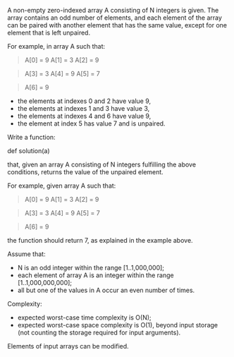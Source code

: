 A non-empty zero-indexed array A consisting of N integers is given. The array contains an odd number of elements, and each element of the array can be paired with another element that has the same value, except for one element that is left unpaired.

For example, in array A such that:

>A[0] = 9  A[1] = 3  A[2] = 9
  
>A[3] = 3  A[4] = 9  A[5] = 7
  
>A[6] = 9
  
- the elements at indexes 0 and 2 have value 9,
- the elements at indexes 1 and 3 have value 3,
- the elements at indexes 4 and 6 have value 9,
- the element at index 5 has value 7 and is unpaired.

Write a function:

def solution(a)

that, given an array A consisting of N integers fulfilling the above conditions, returns the value of the unpaired element.

For example, given array A such that:

> A[0] = 9  A[1] = 3  A[2] = 9

> A[3] = 3  A[4] = 9  A[5] = 7

> A[6] = 9
  
the function should return 7, as explained in the example above.

Assume that:

- N is an odd integer within the range [1..1,000,000];
- each element of array A is an integer within the range [1..1,000,000,000];
- all but one of the values in A occur an even number of times.

Complexity:

- expected worst-case time complexity is O(N);
- expected worst-case space complexity is O(1), beyond input storage (not counting the storage required for input arguments).

Elements of input arrays can be modified.